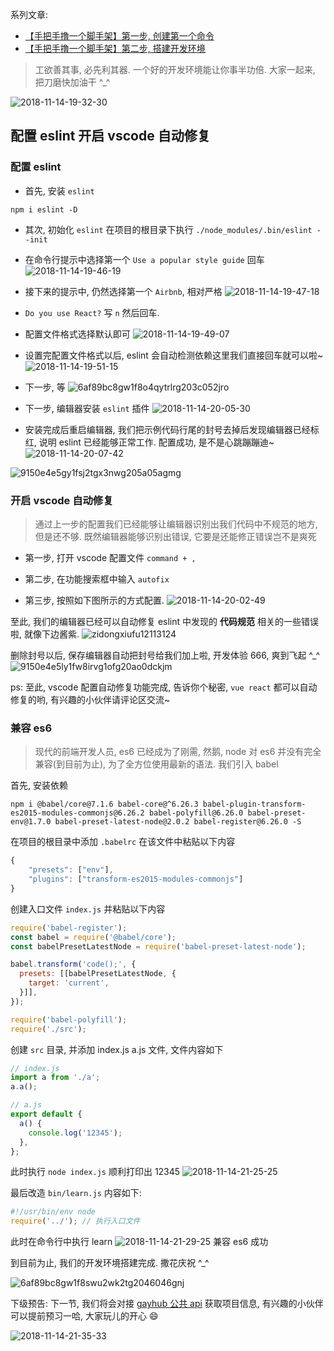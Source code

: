 系列文章:

- [【手把手撸一个脚手架】第一步, 创建第一个命令](https://juejin.im/post/5bead1b25188251e1a1f4d34)
- [【手把手撸一个脚手架】第二步, 搭建开发环境](https://juejin.im/post/5bec24ddf265da61171c4a34)

> 工欲善其事, 必先利其器. 一个好的开发环境能让你事半功倍. 大家一起来, 把刀磨快加油干 ^_^

![2018-11-14-19-32-30](https://user-gold-cdn.xitu.io/2018/11/14/167126fe1ee73e66?w=796&h=552&f=png&s=541825)

## 配置 eslint 开启 vscode 自动修复

### 配置 eslint

- 首先, 安装 `eslint`

```shell
npm i eslint -D
```

- 其次, 初始化 `eslint` 在项目的根目录下执行 `./node_modules/.bin/eslint --init`

- 在命令行提示中选择第一个 `Use a popular style guide` 回车
![2018-11-14-19-46-19](https://user-gold-cdn.xitu.io/2018/11/14/167126fe1721068b?w=898&h=162&f=png&s=38156)

- 接下来的提示中, 仍然选择第一个 `Airbnb`, 相对严格
![2018-11-14-19-47-18](https://user-gold-cdn.xitu.io/2018/11/14/167126fe1f101f7a?w=952&h=132&f=png&s=35432)

- `Do you use React?` 写 `n`  然后回车.

- 配置文件格式选择默认即可
![2018-11-14-19-49-07](https://user-gold-cdn.xitu.io/2018/11/14/167126fe1a46a64d?w=1038&h=124&f=png&s=21197)

- 设置完配置文件格式以后, eslint 会自动检测依赖这里我们直接回车就可以啦~
![2018-11-14-19-51-15](https://user-gold-cdn.xitu.io/2018/11/14/167126fe1a2c4f9e?w=1346&h=178&f=png&s=41385)

- 下一步, 等
![6af89bc8gw1f8o4qytrlrg203c052jro](https://user-gold-cdn.xitu.io/2018/11/14/167126fe1d8b7003?w=120&h=182&f=gif&s=21081)

- 下一步, 编辑器安装 `eslint` 插件
![2018-11-14-20-05-30](https://user-gold-cdn.xitu.io/2018/11/14/167126fe517e24ad?w=1588&h=1554&f=png&s=595652)

- 安装完成后重启编辑器, 我们把示例代码行尾的封号去掉后发现编辑器已经标红, 说明 eslint 已经能够正常工作. 配置成功, 是不是心跳蹦蹦迪~
![2018-11-14-20-07-42](https://user-gold-cdn.xitu.io/2018/11/14/167126fee7943a8d?w=830&h=148&f=png&s=26171)

![9150e4e5gy1fsj2tgx3nwg205a05agmg](https://user-gold-cdn.xitu.io/2018/11/14/167126fe518b89f7?w=190&h=190&f=gif&s=41432)

### 开启 vscode 自动修复

> 通过上一步的配置我们已经能够让编辑器识别出我们代码中不规范的地方, 但是还不够. 既然编辑器能够识别出错误, 它要是还能修正错误岂不是爽死

- 第一步, 打开 vscode 配置文件 `command + ,`

- 第二步, 在功能搜索框中输入 `autofix`

- 第三步, 按照如下图所示的方式配置.
![2018-11-14-20-02-49](https://user-gold-cdn.xitu.io/2018/11/14/167126fee982c5ea?w=956&h=450&f=png&s=44344)

至此, 我们的编辑器已经可以自动修复 eslint 中发现的 **代码规范** 相关的一些错误啦, 就像下边酱紫.
![zidongxiufu12113124](https://user-gold-cdn.xitu.io/2018/11/14/167127f46cb91ea0?w=587&h=89&f=gif&s=20900)

删除封号以后, 保存编辑器自动把封号给我们加上啦, 开发体验 666, 爽到飞起 ^_^
![9150e4e5ly1fw8irvg1ofg20ao0dckjm](https://user-gold-cdn.xitu.io/2018/11/14/167126feea578e24?w=384&h=480&f=gif&s=2741982)

ps: 至此, vscode 配置自动修复功能完成, 告诉你个秘密, `vue react` 都可以自动修复的哟, 有兴趣的小伙伴请评论区交流~

### 兼容 es6

> 现代的前端开发人员, es6 已经成为了刚需, 然鹅, node 对 es6 并没有完全兼容(到目前为止), 为了全方位使用最新的语法. 我们引入 babel

首先, 安装依赖

```shell
npm i @babel/core@7.1.6 babel-core@^6.26.3 babel-plugin-transform-es2015-modules-commonjs@6.26.2 babel-polyfill@6.26.0 babel-preset-env@1.7.0 babel-preset-latest-node@2.0.2 babel-register@6.26.0 -S
```

在项目的根目录中添加 `.babelrc` 在该文件中粘贴以下内容

```js
{
    "presets": ["env"],
    "plugins": ["transform-es2015-modules-commonjs"]
}
```

创建入口文件 `index.js` 并粘贴以下内容

```js
require('babel-register');
const babel = require('@babel/core');
const babelPresetLatestNode = require('babel-preset-latest-node');

babel.transform('code();', {
  presets: [[babelPresetLatestNode, {
    target: 'current',
  }]],
});

require('babel-polyfill');
require('./src');
```

创建 `src` 目录, 并添加 index.js a.js 文件, 文件内容如下

```js
// index.js
import a from './a';
a.a();

// a.js
export default {
  a() {
    console.log('12345');
  },
};
```

此时执行 `node index.js` 顺利打印出 12345
![2018-11-14-21-25-25](https://user-gold-cdn.xitu.io/2018/11/14/167126feeca185a0?w=658&h=64&f=png&s=16006)

最后改造 `bin/learn.js` 内容如下:

```js
#!/usr/bin/env node
require('../'); // 执行入口文件
```

此时在命令行中执行 learn
![2018-11-14-21-29-25](https://user-gold-cdn.xitu.io/2018/11/14/167126ff2b56b7d9?w=610&h=60&f=png&s=13138)
兼容 es6 成功

到目前为止, 我们的开发环境搭建完成. 撒花庆祝 ^_^

![6af89bc8gw1f8swu2wk2tg2046046gnj](https://user-gold-cdn.xitu.io/2018/11/14/167126ff120e3af5?w=150&h=150&f=gif&s=81374)

下级预告: 下一节, 我们将会对接 [gayhub 公共 api](https://developer.github.com/v3/repos/) 获取项目信息, 有兴趣的小伙伴可以提前预习一哈, 大家玩儿的开心 😄

![2018-11-14-21-35-33](https://user-gold-cdn.xitu.io/2018/11/14/167126ff280bca6f?w=560&h=552&f=png&s=451422)